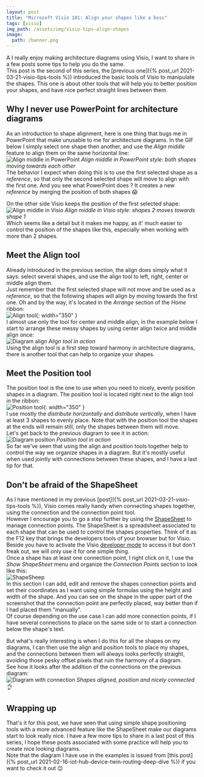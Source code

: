 ```yaml
---
layout: post
title: "Microsoft Visio 101: Align your shapes like a boss"
tags: [visio]
img_path: /assets/img/visio-tips-align-shapes
image: 
  path: /banner.png
---
```


A I really enjoy making architecture diagrams using Visio, I want to share in a few posts some tips to help you do the same.  
This post is the second of this series, the [previous one]({% post_url 2021-03-21-visio-tips-tools %}) introduced the basic tools of Visio to manipulate the shapes. 
This one is about other tools that will help you to better position your shapes, and have nice perfect straight lines between them.


## Why I never use PowerPoint for architecture diagrams

As an introduction to shape alignment, here is one thing that bugs me in PowerPoint that make unusable to me for architecture diagrams. In the GIF below I simply select one shape then another, and use the *Align middle* feature to align them on the same horizontal line:  
![Align middle in PowerPoint](/ppt-align.gif)
_Align middle in PowerPoint style: both shapes moving towards each other_  
The behavior I expect when doing this is to use the first selected shape as a *reference*, so that only the second selected shape will move to align with the first one. And you see what PowerPoint does ? It creates a new *reference* by merging the position of both shapes 😱  

On the other side Visio keeps the position of the first selected shape:  
![Align middle in Visio](/visio-align.gif)
_Align middle in Visio style: shapes 2 moves towards shape 1_  
Which seems like a detail but it makes me happy, as it' much easier to control the position of the shapes like this, especially when working with more than 2 shapes.


## Meet the Align tool

Already introduced in the previous section, the align does simply what it says: select several shapes, and use the align tool to left, right, center or middle align them.  
Just remember that the first selected shape will not move and be used as a *reference*, so that the following shapes will align by moving towards the first one. Oh and by the way, it's located in the *Arrange* section of the *Home* ribbon:  
![Align tool](/01-align-tool.png){: width="350" }  
I almost use only the tool for center and middle align, in the example below I start to arrange these messy shapes by using center align twice and middle align once:  
![Diagram align](/diagram-align.gif)
_Align tool in action_  
Using the align tool is a first step toward harmony in architecture diagrams, there is another tool that can help to organize your shapes.


## Meet the Position tool

The position tool is the one to use when you need to nicely, evenly position shapes in a diagram. The position tool is located right next to the align tool in the ribbon:  
![Position tool](/02-position-tool.png){: width="350" }  
I use mostly the *distribute horizontally* and *distribute vertically*, when I have at least 3 shapes to evenly place. Note that with the position tool the shapes at the ends will remain still, only the shapes between them will move.  
Let's get back to the previous diagram to see it in action:  
![Diagram position](/diagram-position.gif)
_Position tool in action_  
So far we've seen that using the align and position tools together help to control the way we organize shapes in a diagram. But it's mostly useful when used jointly with connections between these shapes, and I have a last tip for that.


## Don't be afraid of the ShapeSheet

As I have mentioned in my previous [post]({% post_url 2021-03-21-visio-tips-tools %}), Visio comes really handy when connecting shapes together, using the connection and the connection point tool.  
However I encourage you to go a step further by using the [ShapeSheet](https://docs.microsoft.com/en-us/office/client-developer/visio/about-the-shapesheet-spreadsheet) to manage connection points. The ShapeSheet is a spreadsheet associated to each shape that can be used to control the shapes properties. Think of it as the F12 key that brings the developers tools of your browser but for Visio.  
Beside you have to activate the Visio [developer mode](https://docs.microsoft.com/en-us/office/vba/visio/how-to/run-visio-in-developer-mode) to access it but don't freak out, we will only use it for one simple thing.  
Once a shape has at least one connection point, I right click on it, I use the *Show ShapeSheet* menu and organize the *Connection Points* section to look like this:  
![ShapeSheep](/03-shape-sheet.png)  
In this section I can add, edit and remove the shapes connection points and set their coordinates as I want using simple formulas using the height and width of the shape. And you can see on the shape in the upper part of the screenshot that the connection point are perfectly placed, way better than if I had placed them "manually".  
Of course depending on the use case I can add more connection points, if I have several connections to place on the same side or to start a connection below the shape's text.  

But what's really interesting is when I do this for all the shapes on my diagrams, I can then use the align and position tools to place my shapes, and the connections between them will always looks perfectly straight, avoiding those pesky offset pixels that ruin the harmony of a diagram.  
See how it looks after the addition of the connections on the previous diagram:  
![Diagram with connection](/04-with-connections.png)
_Shapes aligned, position and nicely connected 👌_  


## Wrapping up

That's it for this post, we have seen that using simple shape positioning tools with a more advanced feature like the ShapeSheet make our diagrams start to look really nice. I have a few more tips to share in a last post of this series, I hope these posts associated with some practice will help you to create nice looking diagrams.  
Note that the diagram I have use in the examples is issued from [this post]({% post_url 2021-02-16-iot-hub-device-twin-routing-deep-dive %}) if you want to check it out 😉